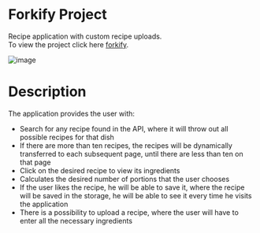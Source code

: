 # Forkify Project

Recipe application with custom recipe uploads.\
To view the project click here [forkify](https://forkify-mannan.netlify.app/).

![image](https://github.com/abdulmanan093/forkify/assets/138243512/ff6ec7b1-dd07-4b46-8d3f-f425c24c1311)

# Description

The application provides the user with:

- Search for any recipe found in the API, where it will throw out all possible recipes for that dish
- If there are more than ten recipes, the recipes will be dynamically transferred to each subsequent page, until there are less than ten on that page
- Click on the desired recipe to view its ingredients
- Calculates the desired number of portions that the user chooses
- If the user likes the recipe, he will be able to save it, where the recipe will be saved in the storage, he will be able to see it every time he visits the application
- There is a possibility to upload a recipe, where the user will have to enter all the necessary ingredients

